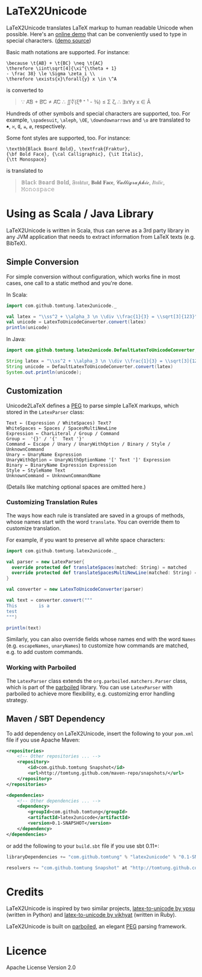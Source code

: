 [online demo]: http://latex2unicode.herokuapp.com/
[demo source]: https://github.com/tomtung/latex2unicode-demo
[PEG]: https://en.wikipedia.org/wiki/Parsing_expression_grammar
[parboiled]: https://github.com/sirthias/parboiled/wiki
[latex-to-unicode by ypsu]: https://github.com/ypsu/latex-to-unicode
[latex-to-unicode by vikhyat]: https://github.com/vikhyat/latex-to-unicode

# LaTeX2Unicode

LaTeX2Unicode translates LaTeX markup to human readable Unicode when possible. Here's an [online demo] that can be conveniently used to type in special characters. ([demo source])

Basic math notations are supported. For instance:

```
\because \t{AB} + \t{BC} \neq \t{AC}
\therefore \iint\sqrt[4]{\xi^{\theta + 1}
- \frac 38} \le \Sigma \zeta_i \\
\therefore \exists{x}\forall{y} x \in \^A
```

is converted to

> ∵ A͡B + B͡C ≠ A͡C ∴ ∬∜(ξᶿ ⁺ ¹ - ⅜) ≤ Σ ζᵢ
> ∴ ∃x∀y x ∈ Â

Hundreds of other symbols and special characters are supported, too. For example, `\spadesuit`, `\aleph`, `\OE`, `\downdownarrows` and `\o` are translated to `♠`, `ℵ`, `Œ`, `⇊`, `ø`, respectively.

Some font styles are supported, too. For instance:

```
\textbb{Black Board Bold}, \textfrak{Fraktur},
{\bf Bold Face}, {\cal Calligraphic}, {\it Italic},
{\tt Monospace}
```

is translated to

> 𝔹𝕝𝕒𝕔𝕜 𝔹𝕠𝕒𝕣𝕕 𝔹𝕠𝕝𝕕, 𝔉𝔯𝔞𝔨𝔱𝔲𝔯, 𝐁𝐨𝐥𝐝 𝐅𝐚𝐜𝐞, 𝓒𝓪𝓵𝓵𝓲𝓰𝓻𝓪𝓹𝓱𝓲𝓬, 𝐼𝑡𝑎𝑙𝑖𝑐, 𝙼𝚘𝚗𝚘𝚜𝚙𝚊𝚌𝚎

# Using as Scala / Java Library

LaTeX2Unicode is written in Scala, thus can serve as a 3rd party library in any JVM application that needs to extract information from LaTeX texts (e.g. BibTeX).

## Simple Conversion

For simple conversion without configuration, which works fine in most cases, one call to a static method and you're done.

In Scala:

```scala
import com.github.tomtung.latex2unicode._

val latex = "\\ss^2 + \\alpha_3 \n \\div \\frac{1}{3} = \\sqrt[3]{123}"
val unicode = LatexToUnicodeConverter.convert(latex)
println(unicode)
```

In Java:

```java
import com.github.tomtung.latex2unicode.DefaultLatexToUnicodeConverter;

String latex = "\\ss^2 + \\alpha_3 \n \\div \\frac{1}{3} = \\sqrt[3]{123}"
String unicode = DefaultLatexToUnicodeConverter.convert(latex)
System.out.println(unicode);
```

## Customization

Unicode2LaTeX defines a [PEG] to parse simple LaTeX markups, which stored in the `LatexParser` class:

```
Text ← (Expression / WhiteSpaces) Text?
WhiteSpaces ← Spaces / SpacesMultiNewLine
Expression ← CharLiteral / Group / Command
Group ←  '{}' / '{'  Text '}'
Command ← Escape / Unary / UnaryWithOption / Binary / Style / UnknownCommand
Unary ← UnaryName Expression
UnaryWithOption ← UnaryWithOptionName '[' Text ']' Expression
Binary ← BinaryName Expression Expression
Style ← StyleName Text
UnknownCommand ← UnknownCommandName
```
(Details like matching optional spaces are omitted here.)

### Customizing Translation Rules

The ways how each rule is translated are saved in a groups of methods, whose names start with the word `translate`. You can override them to customize translation.

For example, if you want to preserve all white space characters:

```scala
import com.github.tomtung.latex2unicode._

val parser = new LatexParser{
  override protected def translateSpaces(matched: String) = matched
  override protected def translateSpacesMultiNewLine(matched: String) = matched
}

val converter = new LatexToUnicodeConverter(parser)

val text = converter.convert("""
This        is a
test
""")

println(text)
```

Similarly, you can also override fields whose names end with the word `Names` (e.g. `escapeNames`, `unaryNames`) to customize how commands are matched, e.g. to add custom commands.

### Working with Parboiled

The `LatexParser` class extends the `org.parboiled.matchers.Parser` class, which is part of the [parboiled] library. You can use `LatexParser` with parboiled to achieve more flexibility, e.g. customizing error handling strategy.

## Maven / SBT Dependency

To add dependency on LaTeX2Unicode, insert the following to your `pom.xml` file if you use Apache Maven:

```xml
<repositories>
	<!-- Other repositories ... -->
    <repository>
        <id>com.github.tomtung Snapshot</id>
        <url>http://tomtung.github.com/maven-repo/snapshots/</url>
    </repository>
</repositories>

<dependencies>
	<!-- Other dependencies ... -->
    <dependency>
        <groupId>com.github.tomtung</groupId>
        <artifactId>latex2unicode</artifactId>
        <version>0.1-SNAPSHOT</version>
    </dependency>
</dependencies>
```

or add the following to your `build.sbt` file if you use sbt 0.11+:

```scala
libraryDependencies += "com.github.tomtung" % "latex2unicode" % "0.1-SNAPSHOT"

resolvers += "com.github.tomtung Snapshot" at "http://tomtung.github.com/maven-repo/snapshots"
```
# Credits

LaTeX2Unicode is inspired by two similar projects, [latex-to-unicode by ypsu] \(written in Python\) and [latex-to-unicode by vikhyat] \(written in Ruby\).

LaTeX2Unicode is built on [parboiled], an elegant [PEG] parsing framework.

# Licence

Apache License Version 2.0